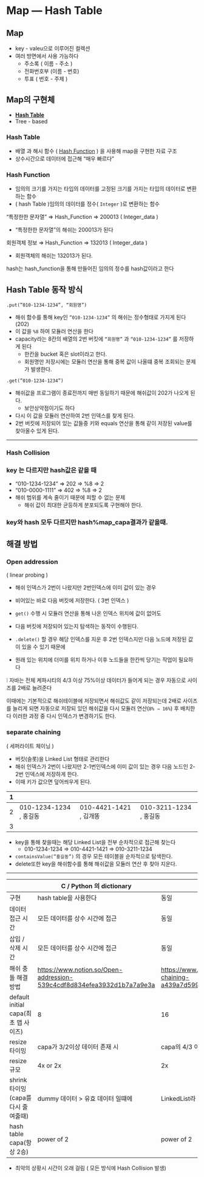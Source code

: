 # Map — Hash Table

## Map

- key - valeu으로 이루어진 컬렉션
- 여러 방면에서 사용 가능하다
    - 주소록 ( 이름 - 주소 )
    - 전화번호부 (이름 - 번호)
    - 투표 ( 번호 - 주제 )

## Map의 구현체

- [**Hash Table**](https://www.notion.so/Map-Hash-Table-9ae5f9014ec94279960b7497cff84e2c)
- Tree - based

### Hash Table

- 배열 과 해시 함수 ( [Hash Function](https://www.notion.so/Map-Hash-Table-9ae5f9014ec94279960b7497cff84e2c) ) 을 사용해 map을 구현한 자료 구조
- 상수시간으로 데이터에 접근해 “매우 빠르다”

### Hash Function

- 임의의 크기를 가지는 타입의 데이터를 고정된 크기를 가지는 타입의 데이터로 변환하는 함수
- ( hash Table )임의의 데이터를 정수( `Integer` )로 변환하는 함수

“특정한한 문자열” ⇒ Hash_Function ⇒ 200013 ( Integer_data )

- “특정한한 문자열”의 해쉬는 200013가 된다

회원객체 정보        ⇒ Hash_Function ⇒ 132013 ( Integer_data )

- 회원객체의 해쉬는 132013가 된다.

hash는 hash_function을 통해 만들어진 임의의 정수를 hash값이라고 한다

## Hash Table 동작 방식

`.put(”010-1234-1234”, “회원명”)`

- 해쉬 함수를 통해 key인 `”010-1234-1234”` 의 해쉬는 정수형태로 가지게 된다  (202)
- 이 값을 `%8` 하여 모듈러 연산을 한다
- capacity라는 8칸의 배열의  2번 버킷에 `“회원명”` 과 `“010-1234-1234”` 를 저장하게 된다
    - 한칸을 bucket 혹은 slot이라고 한다.
    - 회원명만 저장시에는 모듈러 연산을 통해 중복 값이 나올떄 중복 조회되는 문제가 발생한다.


`.get(”010-1234-1234”)`

- 해쉬값을 프로그램이 종료전까지 매번 동일하기 때문에 해쉬값이 202가 나오게 된다.
    - 보안상약점이기도 하다
- 다시 이 값을 모듈러 연산하여 2번 인덱스를 찾게 된다.
- 2번 버킷에 저장되어 있는 값들중 키와 equals 연산을 통해 같이 저장된 value를 찾아올수 있게 된다.

---

### Hash Collision

### key 는 다르지만 hash값은 같을 때

- “010-1234-1234” ⇒ 202 ⇒ %8 ⇒ 2
- “010-0000-1111”  ⇒ 402 ⇒ %8 ⇒ 2
- 해쉬 범위를 계속 줄이기 때문에  피할 수 없는 문제
    - 해쉬 값이 최대한 균등하게 분포되도록 구현해야 한다.

### key와 hash 모두 다르지만 hash%map_capa결과가 같을때.

## 해결 방법

### Open addression

( linear probing )

- 해쉬 인덱스가 2번이 나왔지만 2번인덱스에 이미 값이 있는 경우
- 비어있는 바로 다음 버킷에 저장한다. ( 3번 인덱스 )

- `get()` 수행 시 모듈러 연산을 통해 나온 인덱스 위치에 값이 없어도
- 다음 버킷에 저장되어 있는지 탐색하는 동작이 수행된다.

- `.delete()` 할 경우 해당 인덱스를 지운 후 2번 인덱스지만 다음 노드에 저장된 값이 있을 수 있기 때문에
- 원래 있는 위치에 더미를 위치 하거나 이후 노드들을 한칸씩 당기는 작업이 필요하다

<aside>
❕ 자바는 전체 케파시티의 4/3 이상 75%이상 데이터가 들어게 되는 경우 
자동으로 사이즈를 2배로 늘려준다

이때에는 기본적으로 해쉬테이블에 저장되면서 해쉬값도 같이 저장되는데
2배로 사이즈를 늘리게 되면 자동으로 저장되 있던 해쉬값을 다시 모듈러 연산(`8% ⇒ 16%`) 후
배치한다 이러한 과정 중 다시 인덱스가 변경하기도 한다.

</aside>

### separate chaining

( 세퍼라이트 체이닝 )

- 버킷(슬롯)을 Linked List 형태로 관리한다
- 해쉬 인덱스가 2번이 나왔지만 2-1번인덱스에 이미 값이 있는 경우
  다음 노드인 2-2번 인덱스에 저장하게 한다.
- 이때 키가 값으면 덮어씌우게 된다.

| 1   |                     |                     |                     |
|-----|---------------------|---------------------|---------------------|
| 2   | 010-1234-1234 , 홍길동 | 010-4421-1421 , 김개똥 | 010-3211-1234 , 홍길동 |
| 3   |                     |                     |                     |

- key을 통해 찾을때는 해당 Linked List을 전부 순차적으로 접근해 찾는다
    - 010-1234-1234 ⇒ 010-4421-1421 ⇒ 010-3211-1234
- `containsValue(”홍길동”)` 의 경우 모든 테이블을 순차적으로 탐색한다.
- delete또한 key을 해쉬함수를 통해 해쉬값을 모듈러 연산 후 찾아 지운다.

---

|                                | C / Python 의 dictionary                                                | Java HashMap                                                             |
|--------------------------------|------------------------------------------------------------------------|--------------------------------------------------------------------------|
| 구현                             | hash table을 사용한다                                                       | 동일                                                                       |
| 데이터 접근 시간                      | 모든 데이터를 상수 시간에 접근                                                      | 동일                                                                       |
| 삽입 / 삭제 시간                     | 모든 데이터를 상수 시간에 접근                                                      | 동일                                                                       |
| 해쉬 충돌 해결 방법                    | https://www.notion.so/Open-addression-539c4cdf8d834efea3932d1b7a7a9e3a | https://www.notion.so/separate-chaining-a439a7d599b04e618e60f9c408b5054e |
| default initial capa(최초 맵 사이즈) | 8                                                                      | 16                                                                       |
| resize 타이밍                     | capa가 3/2이상 데이터 존재 시                                                   | capa의 4/3 이상의 데이터 존재시                                                    |
| resize 규모                      | 4x or 2x                                                               | 2x                                                                       |
| shrink 타이밍(capa를 다시 줄여줄때)      | dummy 데이터 > 유효 데이터 일떄에                                                 | LinkedList라 필요없다                                                         |
| hash table capa(항상 2승)         | power of 2                                                             | power of 2                                                               |
- 최악의 상황시 시간이 오래 걸림 ( 모든 방식에 Hash Collision 발생)
